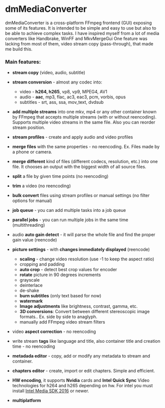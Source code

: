 # dmMediaConverter
dmMediaConverter is a cross-platform FFmpeg frontend (GUI) exposing some of its features. It is intended to be simple and easy to use but also to be able to achieve complex tasks. I have inspired myself from a lot of media converters like Handbrake, WinFF and MkvMergeGui
One feature was lacking from most of them, video stream copy (pass-through), that made me build this.

### Main features:
*  **stream copy** (video, audio, subtitle)
*  **stream conversion** - almost any codec into: 
    *  video - **h264, h265**, vp8, vp9, MPEG4, AV1
    *  audio - **aac**, mp3, flac, ac3, eac3, pcm, vorbis, opus
    *  subtitles - srt, ass, ssa, mov_text, dvdsub

*  **add multiple streams** into one mkv, mp4  or any other container known by FFmpeg that accepts multiple streams (with or without reencoding). Supports multiple video streams in the same file. Also you can reorder stream position.
*  **stream profiles** - create and apply audio and video profiles
*  **merge files** with the same properties - no reencoding. Ex. Files made by a phone or camera.
*  **merge different** kind of files (different codecs, resolution, etc.) into one file. It chooses an output with the biggest width of all source files. 
*  **split** a file by given time points (no reencoding)
*  **trim** a video (no reencoding)
*  **bulk convert** files using stream profiles or manual settings (no filter options for manual)
*  **job queue** - you can add multiple tasks into a job queue
*  **parallel jobs** - you can run multiple jobs in the same time (multithreading)
*  audio **auto gain detect** - it will parse the whole file and find the proper gain value (reencode)
*  **picture settings** - with **changes immediately displayed** (reencode)
    *  **scaling** - change video resolution (use -1 to keep the aspect ratio)
    *  cropping and padding
    *  **auto crop** - detect best crop values for encoder
    *  **rotate** picture in 90 degrees increments
    *  grayscale
    *  deinterlace
    *  de-shake
    *  **burn subtitles** (only text based for now)
    *  **watermark**
    *  **Image adjustments** like brightness, contrast, gamma, etc. 
    *  **3D conversions**: Convert between different stereoscopic image formats.. Ex. side by side to anaglyph. 
    *  manually add FFmpeg video stream filters
*  video **aspect correction** - no reencoding
*  write stream **tags** like language and title, also container title and creation time -  no reencoding
*  **metadada editor** - copy, add or modify any metadata to stream and container.
*  **chapters editor** - create,  import or edit chapters. Simple and efficient.
*  **HW encoding**, it supports **Nvidia** cards and **Intel Quick Sync** Video technologies for h264 and h265 depending on hw. For intel you must install [Intel Media SDK 2016](https://software.intel.com/en-us/media-sdk/download) or newer.
*  **multiplatform**
